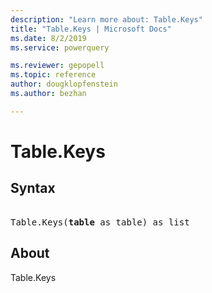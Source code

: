 ```yaml
---
description: "Learn more about: Table.Keys"
title: "Table.Keys | Microsoft Docs"
ms.date: 8/2/2019
ms.service: powerquery

ms.reviewer: gepopell
ms.topic: reference
author: dougklopfenstein
ms.author: bezhan

---
```

# Table.Keys

## Syntax

<pre> 
Table.Keys(<b>table</b> as table) as list 
</pre>
  
## About  
Table.Keys
